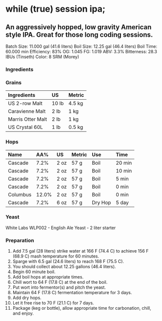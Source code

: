 # while (true) session ipa;
## An aggressively hopped, low gravity American style IPA.  Great for those long coding sessions.

Batch Size: 11.000 gal (41.6 liters)
Boil Size: 12.25 gal (46.4 liters)
Boil Time: 60.000 min
Efficiency: 83%
OG: 1.045
FG: 1.019
ABV: 3.3%
Bitterness: 28.3 IBUs (Tinseth)
Color: 8 SRM (Morey)

### Ingredients

### Grains

|Ingredients        | US    |Metric  |
|:------------------|:------|:-------|
| US 2-row Malt     | 10 lb | 4.5 kg |
| Caravienne Malt   | 2 lb  | 1 kg   |
| Marris Otter Malt | 2 lb  | 1 kg   |
| US Crystal 60L    | 1 lb  | 0.5 kg |

### Hops

| Name     | AA%   | US   | Metric | Use     | Time   |
|:---------|:------|:-----|:-------|:--------|:-------|
| Cascade  | 7.2%  | 2 oz | 57 g   | Boil    | 20 min |
| Cascade  | 7.2%  | 2 oz | 57 g   | Boil    | 10 min |
| Cascade  | 7.2%  | 2 oz | 57 g   | Boil    | 5 min  |
| Cascade  | 7.2%  | 2 oz | 57 g   | Boil    | 0 min  |
| Columbus | 12.0% | 2 oz | 57 g   | Boil    | 0 min  |
| Cascade  | 7.2%  | 6 oz | 57 g   | Dry Hop | 5 day  |

### Yeast

White Labs WLP002 - English Ale Yeast - 2 liter starter

### Preparation

1. Add 7.5 gal (28 liters) strike water at 166 F (74.4 C) to achieve 156 F (68.9 C) mash temperature for 60 minutes.
2. Sparge with 6.5 gal (24.6 liters) to reach 168 F (75.5 C).
3. You should collect about 12.25 gallons (46.4 liters).
4. Begin 60 minute boil.
5. Add boil hops at appropriate times.
6. Chill wort to 64 F (17.8 C) at the end of the boil.
7. Put wort into fermentor(s) and pitch the yeast.
8. Maintain 64 F (17.8 C) fermentation temperature for 3 days.
9. Add dry hops.
10. Let it free rise to 70 F (21.1 C) for 7 days.
11. Package (keg or bottle), allow appropriate time for carbonation, chill, and enjoy. 
